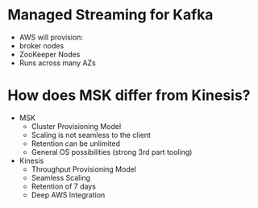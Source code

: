# Managed Streaming for Kafka

* AWS will provision:
* broker nodes
* ZooKeeper Nodes
* Runs across many AZs

# How does MSK differ from Kinesis?

* MSK
  * Cluster Provisioning Model
  * Scaling is not seamless to the client
  * Retention can be unlimited
  * General OS possibilities (strong 3rd part tooling)
* Kinesis
  * Throughput Provisioning Model
  * Seamless Scaling
  * Retention of 7 days
  * Deep AWS Integration
